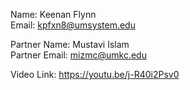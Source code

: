 Name: Keenan Flynn  
Email: kpfxn8@umsystem.edu  

Partner Name: Mustavi Islam  
Partner Email: mizmc@umkc.edu

Video Link: 
https://youtu.be/j-R40i2Psv0